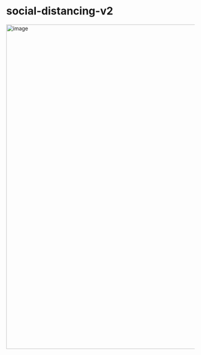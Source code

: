 # social-distancing-v2

<img width="866" alt="image" src="https://user-images.githubusercontent.com/41614960/158906825-78c0ad1c-2979-43cc-a3c5-b5149a887554.png">
